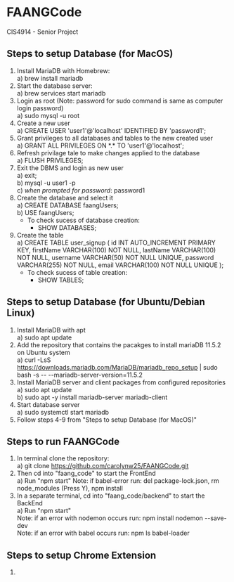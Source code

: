 # FAANGCode
CIS4914 - Senior Project

## Steps to setup Database (for MacOS)
1. Install MariaDB with Homebrew:<br/>
   a) brew install mariadb
2. Start the database server:<br/>
   a) brew services start mariadb
3. Login as root (Note: password for sudo command is same as computer login password)<br/>
   a) sudo mysql -u root
4. Create a new user<br/>
   a) CREATE USER 'user1'@'localhost' IDENTIFIED BY 'password1';
5. Grant privileges to all databases and tables to the new created user<br/>
   a) GRANT ALL PRIVILEGES ON \*.\* TO 'user1'@'localhost';
6. Refresh privilage tale to make changes applied to the database<br/>
   a) FLUSH PRIVILEGES;
7. Exit the DBMS and login as new user<br/>
   a) exit;<br/>
   b) mysql -u user1 -p<br/>
   c) *when prompted for password*: password1
8. Create the database and select it<br/>
   a) CREATE DATABASE faangUsers;<br/>
   b) USE faangUsers;
      - To check sucess of database creation:<br/>
         - SHOW DATABASES;<br/>
10. Create the table<br/>
    a) CREATE TABLE user_signup (
    id INT AUTO_INCREMENT PRIMARY KEY, 
    firstName VARCHAR(100) NOT NULL,
    lastName VARCHAR(100) NOT NULL,
    username VARCHAR(50) NOT NULL UNIQUE,
    password VARCHAR(255) NOT NULL,
    email VARCHAR(100) NOT NULL UNIQUE
   );<br/>
      - To check sucess of table creation: <br/>
         - SHOW TABLES;

## Steps to setup Database (for Ubuntu/Debian Linux)
1. Install MariaDB with apt<br/>
   a) sudo apt update
2. Add the repository that contains the pacakges to install mariaDB 11.5.2 on Ubuntu system<br/>
   a) curl -LsS https://downloads.mariadb.com/MariaDB/mariadb_repo_setup | sudo bash -s -- --mariadb-server-version=11.5.2
3. Install MariaDB server and client packages from configured repositories<br/>
   a) sudo apt update<br/>
   b) sudo apt -y install mariadb-server mariadb-client
4. Start database server<br/>
   a) sudo systemctl start mariadb
5. Follow steps 4-9 from "Steps to setup Database (for MacOS)"<br/>
   
## Steps to run FAANGCode
1. In terminal clone the repository:<br/>
   a) git clone https://github.com/carolynw25/FAANGCode.git
2. Then cd into "faang_code" to start the FrontEnd<br/>
   a) Run "npm start"
   Note: if babel-error run: del package-lock.json, rm node_modules (Press Y), npm install
4. In a separate terminal, cd into "faang_code/backend" to start the BackEnd<br/>
   a) Run "npm start"<br/>
   Note: if an error with nodemon occurs run: npm install nodemon --save-dev<br/>
   Note: if an error with babel occurs run: npm ls babel-loader

## Steps to setup Chrome Extension
1. 
